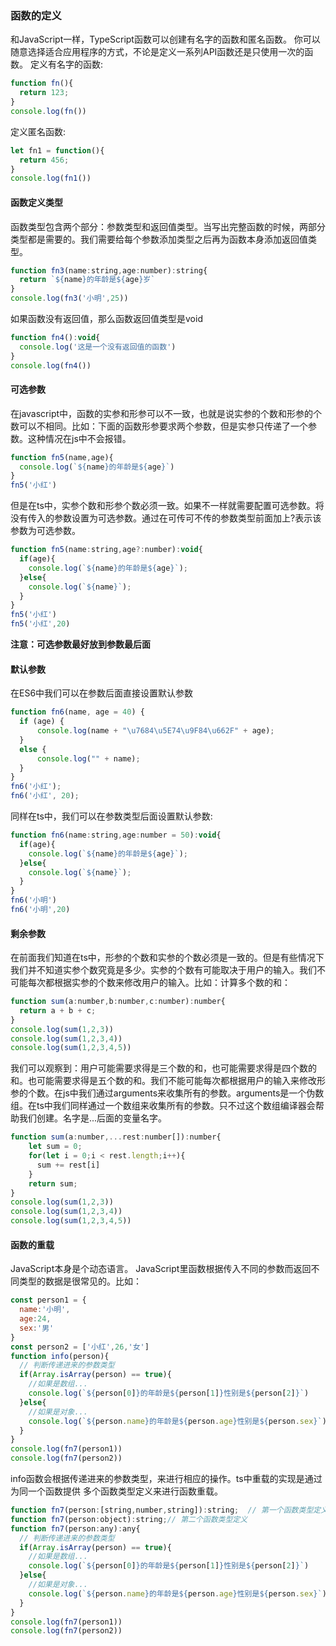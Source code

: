 ### 函数的定义
和JavaScript一样，TypeScript函数可以创建有名字的函数和匿名函数。 你可以随意选择适合应用程序的方式，不论是定义一系列API函数还是只使用一次的函数。
定义有名字的函数:
```javascript
function fn(){
  return 123;
}
console.log(fn())
```
定义匿名函数:
```javascript
let fn1 = function(){
  return 456;
}
console.log(fn1())
```
#### 函数定义类型
函数类型包含两个部分：参数类型和返回值类型。当写出完整函数的时候，两部分类型都是需要的。我们需要给每个参数添加类型之后再为函数本身添加返回值类型。
```javascript
function fn3(name:string,age:number):string{
  return `${name}的年龄是${age}岁`
}
console.log(fn3('小明',25))
```
如果函数没有返回值，那么函数返回值类型是void
```javascript
function fn4():void{
  console.log('这是一个没有返回值的函数')
}
console.log(fn4())
```
#### 可选参数
在javascript中，函数的实参和形参可以不一致，也就是说实参的个数和形参的个数可以不相同。比如：下面的函数形参要求两个参数，但是实参只传递了一个参数。这种情况在js中不会报错。
```javascript
function fn5(name,age){
  console.log(`${name}的年龄是${age}`)
}
fn5('小红')
```
但是在ts中，实参个数和形参个数必须一致。如果不一样就需要配置可选参数。将没有传入的参数设置为可选参数。通过在可传可不传的参数类型前面加上?表示该参数为可选参数。
```javascript
function fn5(name:string,age?:number):void{
  if(age){
    console.log(`${name}的年龄是${age}`);
  }else{
    console.log(`${name}`);
  }
}
fn5('小红')
fn5('小红',20)
```
**注意：可选参数最好放到参数最后面**
#### 默认参数
在ES6中我们可以在参数后面直接设置默认参数
```javascript
function fn6(name, age = 40) {
  if (age) {
      console.log(name + "\u7684\u5E74\u9F84\u662F" + age);
  }
  else {
      console.log("" + name);
  }
}
fn6('小红');
fn6('小红', 20);

```
同样在ts中，我们可以在参数类型后面设置默认参数:
```javascript
function fn6(name:string,age:number = 50):void{
  if(age){
    console.log(`${name}的年龄是${age}`);
  }else{
    console.log(`${name}`);
  }
}
fn6('小明')
fn6('小明',20)
```
#### 剩余参数
在前面我们知道在ts中，形参的个数和实参的个数必须是一致的。但是有些情况下我们并不知道实参个数究竟是多少。实参的个数有可能取决于用户的输入。我们不可能每次都根据实参的个数来修改用户的输入。比如：计算多个数的和：
```javascript
function sum(a:number,b:number,c:number):number{
  return a + b + c;
}
console.log(sum(1,2,3))
console.log(sum(1,2,3,4))
console.log(sum(1,2,3,4,5))
```
我们可以观察到：用户可能需要求得是三个数的和，也可能需要求得是四个数的和。也可能需要求得是五个数的和。我们不能可能每次都根据用户的输入来修改形参的个数。在js中我们通过arguments来收集所有的参数。arguments是一个伪数组。在ts中我们同样通过一个数组来收集所有的参数。只不过这个数组编译器会帮助我们创建。名字是...后面的变量名字。
```javascript
function sum(a:number,...rest:number[]):number{
    let sum = 0;
    for(let i = 0;i < rest.length;i++){
      sum += rest[i]
    }
    return sum;
}
console.log(sum(1,2,3))
console.log(sum(1,2,3,4))
console.log(sum(1,2,3,4,5))
```
#### 函数的重载
JavaScript本身是个动态语言。 JavaScript里函数根据传入不同的参数而返回不同类型的数据是很常见的。比如：
```javascript
const person1 = {
  name:'小明',
  age:24,
  sex:'男'
}
const person2 = ['小红',26,'女']
function info(person){
  // 判断传递进来的参数类型
  if(Array.isArray(person) == true){
    //如果是数组...
    console.log(`${person[0]}的年龄是${person[1]}性别是${person[2]}`)
  }else{
    //如果是对象...
    console.log(`${person.name}的年龄是${person.age}性别是${person.sex}`)
  }
}
console.log(fn7(person1))
console.log(fn7(person2))
```
info函数会根据传递进来的参数类型，来进行相应的操作。ts中重载的实现是通过为同一个函数提供
多个函数类型定义来进行函数重载。
```javascript
function fn7(person:[string,number,string]):string;  // 第一个函数类型定义
function fn7(person:object):string;// 第二个函数类型定义
function fn7(person:any):any{
  // 判断传递进来的参数类型
  if(Array.isArray(person) == true){
    //如果是数组...
    console.log(`${person[0]}的年龄是${person[1]}性别是${person[2]}`)
  }else{
    //如果是对象...
    console.log(`${person.name}的年龄是${person.age}性别是${person.sex}`)
  }
}
console.log(fn7(person1))
console.log(fn7(person2))
```
